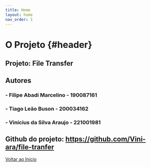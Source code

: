 ```yaml
---
title: Home
layout: home
nav_order: 1
---
```


# O Projeto {#header}

## Projeto: File Transfer

## Autores

### - Filipe Abadi Marcelino - 190087161
### - Tiago Leão Buson - 200034162
### - Vinícius da Silva Araujo - 221001981
## Github do projeto: https://github.com/Vini-ara/file-tranfer



[Voltar ao Inicio](#header)

